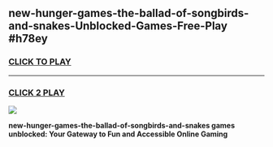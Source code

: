 
## new-hunger-games-the-ballad-of-songbirds-and-snakes-Unblocked-Games-Free-Play #h78ey
<h3>
<a href="https://us.freeplayer.one?title=new-hunger-games-the-ballad-of-songbirds-and-snakes&ref=9M">CLICK TO PLAY</a></h3>
<hr>

<h3>
<a href="https://us.freeplayer.one?title=new-hunger-games-the-ballad-of-songbirds-and-snakes&ref=9M">CLICK 2 PLAY</a>
  
</h3>

<a href="https://us.freeplayer.one?title=new-hunger-games-the-ballad-of-songbirds-and-snakes&ref=9M"><img src="https://clearcache.store/games.png"></a>


**new-hunger-games-the-ballad-of-songbirds-and-snakes games unblocked: Your Gateway to Fun and Accessible Online Gaming**

